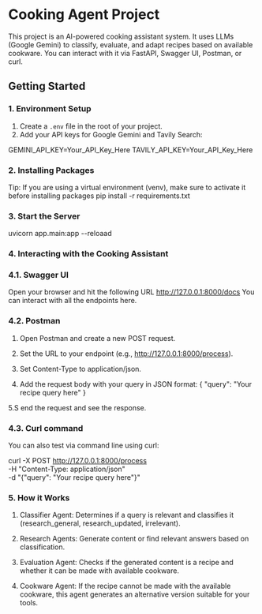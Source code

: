# Cooking Agent Project

This project is an AI-powered cooking assistant system. It uses LLMs (Google Gemini) to classify, evaluate, and adapt recipes based on available cookware. You can interact with it via FastAPI, Swagger UI, Postman, or curl.


## Getting Started

### 1. Environment Setup

1. Create a `.env` file in the root of your project.
2. Add your API keys for Google Gemini and Tavily Search:

GEMINI_API_KEY=Your_API_Key_Here
TAVILY_API_KEY=Your_API_Key_Here

### 2. Installing Packages
Tip: If you are using a virtual environment (venv), make sure to activate it before installing packages
pip install -r requirements.txt

### 3. Start the Server 
uvicorn app.main:app --reloaad

### 4. Interacting with the Cooking Assistant

### 4.1. Swagger UI

Open your browser and hit the following URL
http://127.0.0.1:8000/docs
You can interact with all the endpoints here.

### 4.2. Postman

1. Open Postman and create a new POST request.

2. Set the URL to your endpoint (e.g., http://127.0.0.1:8000/process).

3. Set Content-Type to application/json.

4. Add the request body with your query in JSON format:
   {
    "query": "Your recipe query here"
   }

5.S end the request and see the response.

### 4.3. Curl command 
You can also test via command line using curl:

curl -X POST http://127.0.0.1:8000/process \
-H "Content-Type: application/json" \
-d "{\"query\": \"Your recipe query here\"}"

### 5. How it Works 

1. Classifier Agent: Determines if a query is relevant and classifies it (research_general, research_updated, irrelevant).

2. Research Agents: Generate content or find relevant answers based on classification.

3. Evaluation Agent: Checks if the generated content is a recipe and whether it can be made with available cookware.

4. Cookware Agent: If the recipe cannot be made with the available cookware, this agent generates an alternative version suitable for your tools.
